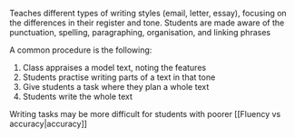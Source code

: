Teaches different types of writing styles (email, letter, essay), focusing on the differences in their register and tone. Students are made aware of the punctuation, spelling, paragraphing, organisation, and linking phrases

A common procedure is the following:
1. Class appraises a model text, noting the features
2. Students practise writing parts of a text in that tone
3. Give students a task where they plan a whole text
4. Students write the whole text

Writing tasks may be more difficult for students with poorer [[Fluency vs accuracy|accuracy]]
